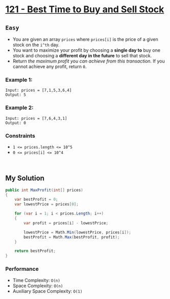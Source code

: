 [leet]: https://leetcode.com/problems/best-time-to-buy-and-sell-stock/

# [121 - Best Time to Buy and Sell Stock][leet]

## ```Easy```

- You are given an array ```prices``` where ```prices[i]``` is the price of a given stock on the ```i^th``` day.
- You want to maximize your profit by choosing a **single day to** buy one stock and choosing a **different day in the future** to sell that stock.
- Return *the maximum profit you can achieve from this transaction*. If you cannot achieve any profit, return ```0```.

### Example 1:

```
Input: prices = [7,1,5,3,6,4]
Output: 5
```

### Example 2:

```
Input: prices = [7,6,4,3,1]
Output: 0
```

### Constraints

- ```1 <= prices.length <= 10^5```
- ```0 <= prices[i] <= 10^4```

<br>

## My Solution

```cs
public int MaxProfit(int[] prices) 
{
    var bestProfit = 0;
    var lowestPrice = prices[0];

    for (var i = 1; i < prices.Length; i++)
    {
        var profit = prices[i] - lowestPrice;

        lowestPrice = Math.Min(lowestPrice, prices[i]);
        bestProfit = Math.Max(bestProfit, profit);
    }

    return bestProfit;  
}
```

### Performance

- Time Complexity: ```O(n)```
- Space Complexity: ```O(n)```
- Auxiliary Space Complexity: ```O(1)```
